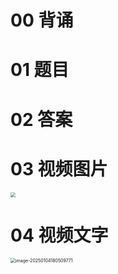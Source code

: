 # 00 背诵





# 01 题目





# 02 答案



# 03 视频图片

<img src="https://cvp.oss-cn-shanghai.aliyuncs.com/202501041724983.png" style="zoom:50%;" />



# 04 视频文字

<img src="https://cvp.oss-cn-shanghai.aliyuncs.com/202501041805058.png" alt="image-20250104180509771" style="zoom:50%;" />
